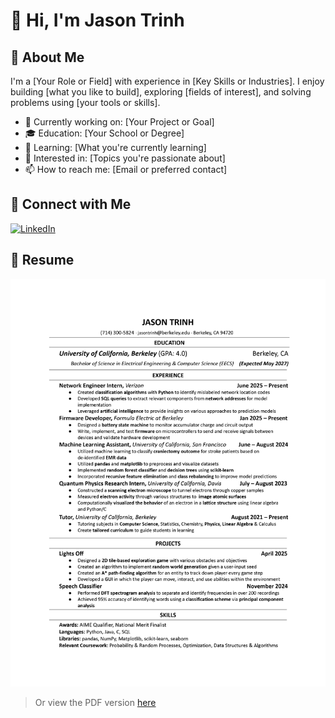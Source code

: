# 👋 Hi, I'm Jason Trinh

## 🌟 About Me
I'm a [Your Role or Field] with experience in [Key Skills or Industries]. I enjoy building [what you like to build], exploring [fields of interest], and solving problems using [your tools or skills].

- 💼 Currently working on: [Your Project or Goal]
- 🎓 Education: [Your School or Degree]
- 🌱 Learning: [What you're currently learning]
- 🧠 Interested in: [Topics you're passionate about]
- 📫 How to reach me: [Email or preferred contact]

## 🔗 Connect with Me
[![LinkedIn](https://img.shields.io/badge/LinkedIn-blue?style=flat&logo=linkedin)](https://www.linkedin.com/in/jason-trinh-4590a8315)

## 📄 Resume
![Resume](https://github.com/jaizunT/jaizunT.github.io/blob/main/Resume%207-25-27_img.jpg)

> Or view the PDF version [here](https://yourdomain.com/path/to/resume.pdf)
